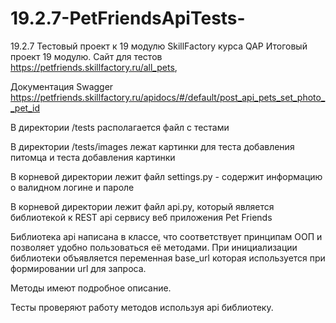 # 19.2.7-PetFriendsApiTests-

19.2.7 Тестовый проект к 19 модулю SkillFactory курса QAP
Итоговый проект 19 модулю. Сайт для тестов https://petfriends.skillfactory.ru/all_pets,

Документация Swagger https://petfriends.skillfactory.ru/apidocs/#/default/post_api_pets_set_photo__pet_id

В директории /tests располагается файл с тестами

В директории /tests/images лежат картинки для теста добавления питомца и теста добавления картинки

В корневой директории лежит файл settings.py - содержит информацию о валидном логине и пароле

В корневой директории лежит файл api.py, который является библиотекой к REST api сервису веб приложения Pet Friends

Библиотека api написана в классе, что соответствует принципам ООП и позволяет удобно пользоваться её методами. При инициализации библиотеки объявляется переменная base_url которая используется при формировании url для запроса.

Методы имеют подробное описание.

Тесты проверяют работу методов используя api библиотеку.
